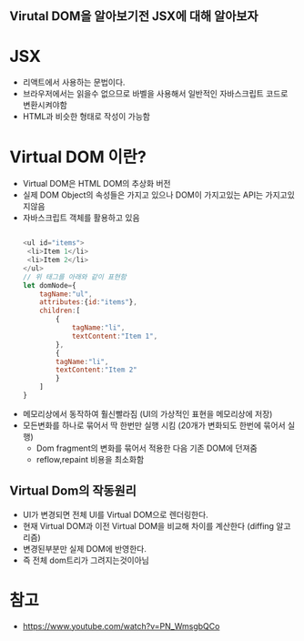 ## Virutal DOM을 알아보기전 JSX에 대해 알아보자


# JSX
- 리액트에서 사용하는 문법이다.
- 브라우저에서는 읽을수 없으므로 바벨을 사용해서 일반적인 자바스크립트 코드로 변환시켜야함 
- HTML과 비슷한 형태로 작성이 가능함 



# Virtual DOM 이란?
- Virtual DOM은 HTML DOM의 추상화 버전
- 실제 DOM Object의 속성들은 가지고 있으나 DOM이 가지고있는 API는 가지고있지않음
- 자바스크립트 객체를 활용하고 있음 
   ~~~ js
   
   <ul id="items">
    <li>Item 1</li>
    <li>Item 2</li>
   </ul>
   // 위 태그를 아래와 같이 표현함 
   let domNode={
       tagName:"ul",
       attributes:{id:"items"},
       children:[
           {
               tagName:"li",
               textContent:"Item 1",
           },
           {
           tagName:"li",
           textContent:"Item 2"
           }
       ]
   }

   ~~~
- 메모리상에서 동작하여 훨신빨라짐 (UI의 가상적인 표현을 메모리상에 저장)
- 모든변화를 하나로 묶어서 딱 한번만 실행 시킴 (20개가 변화되도 한번에 묶어서 실행)
  - Dom fragment의 변화를 묶어서 적용한 다음 기존 DOM에 던져줌
  - reflow,repaint 비용을 최소화함




## Virtual Dom의 작동원리
- UI가 변경되면 전체 UI를 Virtual DOM으로 렌더링한다. 
- 현재 Virtual DOM과 이전 Virtual DOM을 비교해 차이를 계산한다 (diffing 알고리즘)
- 변경된부분만 실제 DOM에 반영한다.
- 즉 전체 dom트리가 그려지는것이아님 



# 참고
- https://www.youtube.com/watch?v=PN_WmsgbQCo